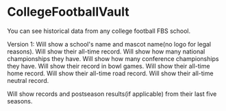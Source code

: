 # CollegeFootballVault
You can see historical data from any college football FBS school.

Version 1:
Will show a school's name and mascot name(no logo for legal reasons).
Will show their all-time record.
Will show how many national championships they have.
Will show how many conference championships they have.
Will show their record in bowl games.
Will show their all-time home record.
Will show their all-time road record.
Will show their all-time neutral record.

Will show records and postseason results(if applicable) from their last five seasons.

